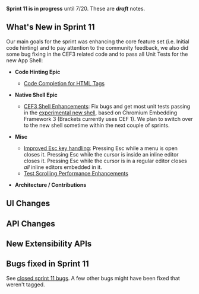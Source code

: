 **Sprint 11 is in progress** until 7/20. These are _**draft**_ notes.

What's New in Sprint 11
----------------------
Our main goals for the sprint was enhancing the core feature set (i.e. Initial code hinting) and to pay attention to the community feedback, we also did some bug fixing in the CEF3 related code and to pass all Unit Tests for the new App Shell:

* **Code Hinting Epic**
    * [Code Completion for HTML Tags](https://trello.com/card/5-code-complete-html-tags/4f90a6d98f77505d7940ce88/283)
* **Native Shell Epic**
    * [CEF3 Shell Enhancements](https://trello.com/card/1-cef3-shell-enhancements/4f90a6d98f77505d7940ce88/560): Fix bugs and get most unit tests passing in the [experimental new shell](https://github.com/adobe/brackets-shell/), based on Chromium Embedding Framework 3 (Brackets currently uses CEF 1). We plan to switch over to the new shell sometime within the next couple of sprints.
* **Misc**
    * [Improved Esc key handling](https://trello.com/card/1-keyboard-controls-for-quick-editors/4f90a6d98f77505d7940ce88/252): Pressing Esc while a menu is open closes it. Pressing Esc while the cursor is inside an inline editor closes it. Pressing Esc while the cursor is in a regular editor closes _all_ inline editors embedded in it.
    * [Test Scrolling Performance Enhancements](https://trello.com/card/1-evaluate-scrolling-performance-enhancements/4f90a6d98f77505d7940ce88/555)

* **Architecture / Contributions**

UI Changes
----------

API Changes
-----------

New Extensibility APIs
----------------------

Bugs fixed in Sprint 11
-----------------------
See [closed sprint 11 bugs](https://github.com/adobe/brackets/issues?labels=sprint+11&page=1&state=closed). A few other bugs might have been fixed that weren't tagged.